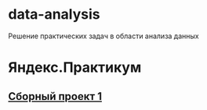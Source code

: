 # data-analysis
Решение практических задач в области анализа данных

# Яндекс.Практикум
## [Сборный проект 1](https://github.com/katsuba-mikhail/data-analysis/blob/main/Сборный_проект_1_(Яндекс_Практикум_Аналитик_данных).ipynb)
